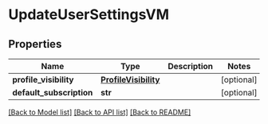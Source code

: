 # UpdateUserSettingsVM


## Properties
Name | Type | Description | Notes
------------ | ------------- | ------------- | -------------
**profile_visibility** | [**ProfileVisibility**](ProfileVisibility.md) |  | [optional] 
**default_subscription** | **str** |  | [optional] 

[[Back to Model list]](../README.md#documentation-for-models) [[Back to API list]](../README.md#documentation-for-api-endpoints) [[Back to README]](../README.md)



